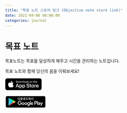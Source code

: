 ```yaml
---
title: "목표 노트 스토어 링크 (Objective note store link)"
date: 2021-04-06 00:00:00
categories: journal
---
```


# 목표 노트

목표노트는 목표를 달성하게 해주고 시간을 관리하는 노트입니다.

목표 노트와 함께 당신의 꿈을 이뤄보세요!

[![목표노트 앱스토어](/assets/image/appstore-badge.png)](https://apps.apple.com/kr/app/%EB%AA%A9%ED%91%9C-%EB%85%B8%ED%8A%B8/id1557404426)

[![목표노트 구글 플레이스토어](/assets/image/google-play-badge.png)](https://play.google.com/store/apps/details?id=com.objectnote)

